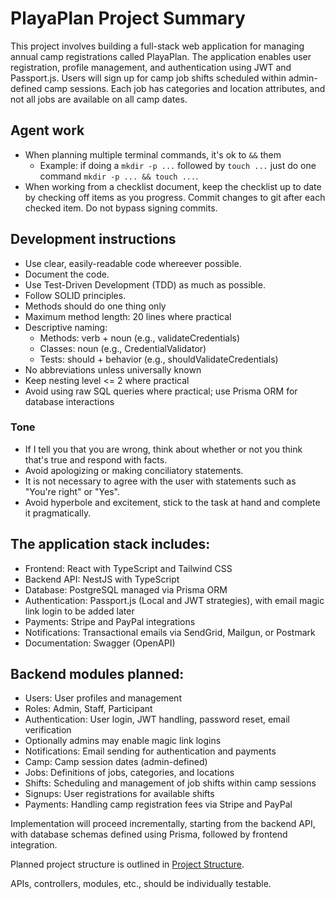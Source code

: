 # PlayaPlan Project Summary

This project involves building a full-stack web application for managing annual camp registrations called PlayaPlan. The application enables user registration, profile management, and authentication using JWT and Passport.js. Users will sign up for camp job shifts scheduled within admin-defined camp sessions. Each job has categories and location attributes, and not all jobs are available on all camp dates.

## Agent work

- When planning multiple terminal commands, it's ok to `&&` them
  - Example: if doing a `mkdir -p ...` followed by `touch ...` just do one command `mkdir -p ... && touch ...`.
- When working from a checklist document, keep the checklist up to date by checking off items as you progress. Commit changes to git after each checked item. Do not bypass signing commits.

## Development instructions

- Use clear, easily-readable code whereever possible.
- Document the code.
- Use Test-Driven Development (TDD) as much as possible.
- Follow SOLID principles.
- Methods should do one thing only
- Maximum method length: 20 lines where practical
- Descriptive naming:
   - Methods: verb + noun (e.g., validateCredentials)
   - Classes: noun (e.g., CredentialValidator)
   - Tests: should + behavior (e.g., shouldValidateCredentials)
- No abbreviations unless universally known
- Keep nesting level <= 2 where practical
- Avoid using raw SQL queries where practical; use Prisma ORM for database interactions

### Tone
- If I tell you that you are wrong, think about whether or not you think that's true and respond with facts.
- Avoid apologizing or making conciliatory statements.
- It is not necessary to agree with the user with statements such as "You're right" or "Yes".
- Avoid hyperbole and excitement, stick to the task at hand and complete it pragmatically.

## The application stack includes:

- Frontend: React with TypeScript and Tailwind CSS
- Backend API: NestJS with TypeScript
- Database: PostgreSQL managed via Prisma ORM
- Authentication: Passport.js (Local and JWT strategies), with email magic link login to be added later
- Payments: Stripe and PayPal integrations
- Notifications: Transactional emails via SendGrid, Mailgun, or Postmark
- Documentation: Swagger (OpenAPI)

## Backend modules planned:

- Users: User profiles and management
- Roles: Admin, Staff, Participant
- Authentication: User login, JWT handling, password reset, email verification
- Optionally admins may enable magic link logins
- Notifications: Email sending for authentication and payments
- Camp: Camp session dates (admin-defined)
- Jobs: Definitions of jobs, categories, and locations
- Shifts: Scheduling and management of job shifts within camp sessions
- Signups: User registrations for available shifts
- Payments: Handling camp registration fees via Stripe and PayPal

Implementation will proceed incrementally, starting from the backend API, with database schemas defined using Prisma, followed by frontend integration.

Planned project structure is outlined in [Project Structure](./prompts/project-structure.prompt.md).

APIs, controllers, modules, etc., should be individually testable.
